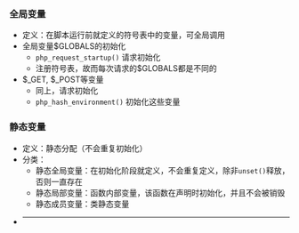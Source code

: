 ### 全局变量
- 定义：在脚本运行前就定义的符号表中的变量，可全局调用
- 全局变量$GLOBALS的初始化
    - `php_request_startup()` 请求初始化
    - 注册符号表，故而每次请求的$GLOBALS都是不同的
- $_GET, $_POST等变量
    - 同上，请求初始化
    - `php_hash_environment()` 初始化这些变量
### 静态变量
- 定义：静态分配（不会重复初始化）
- 分类：
    - 静态全局变量：在初始化阶段就定义，不会重复定义，除非`unset()`释放，否则一直存在
    - 静态局部变量：函数内部变量，该函数在声明时初始化，并且不会被销毁
    - 静态成员变量：类静态变量
- ****